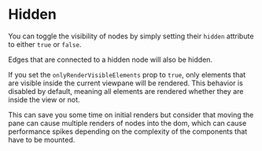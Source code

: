 # Hidden

You can toggle the visibility of nodes by simply setting their `hidden` attribute to either `true` or `false`.

Edges that are connected to a hidden node will also be hidden.

If you set the `onlyRenderVisibleElements` prop to `true`, only elements that are visible inside the current viewpane will be rendered. 
This behavior is disabled by default, meaning all elements are rendered whether they are inside the view or not.

This can save you some time on initial renders but consider that moving the pane can cause multiple renders of nodes into the dom,
which can cause performance spikes depending on the complexity of the components that have to be mounted.

<div class="mt-6">
  <Repl example="hidden"></Repl>
</div>
